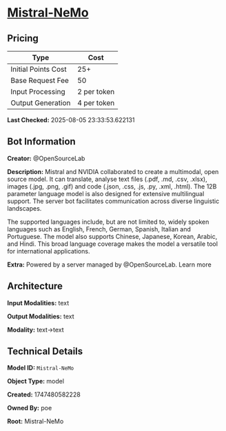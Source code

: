 # [Mistral-NeMo](https://poe.com/Mistral-NeMo)

## Pricing

| Type | Cost |
|------|------|
| Initial Points Cost | 25+ |
| Base Request Fee | 50 |
| Input Processing | 2 per token |
| Output Generation | 4 per token |

**Last Checked:** 2025-08-05 23:33:53.622131


## Bot Information

**Creator:** @OpenSourceLab

**Description:** Mistral and NVIDIA collaborated to create a multimodal, open source model. It can translate, analyse text files (.pdf, .md, .csv, .xlsx), images (.jpg, .png, .gif) and code (.json, .css, .js, .py, .xml, .html). The 12B parameter language model is also designed for extensive multilingual support. The server bot facilitates communication across diverse linguistic landscapes.

The supported languages include, but are not limited to, widely spoken languages such as English, French, German, Spanish, Italian and Portuguese. The model also supports Chinese, Japanese, Korean, Arabic, and Hindi. This broad language coverage makes the model a versatile tool for international applications.

**Extra:** Powered by a server managed by @OpenSourceLab. Learn more


## Architecture

**Input Modalities:** text

**Output Modalities:** text

**Modality:** text->text


## Technical Details

**Model ID:** `Mistral-NeMo`

**Object Type:** model

**Created:** 1747480582228

**Owned By:** poe

**Root:** Mistral-NeMo
